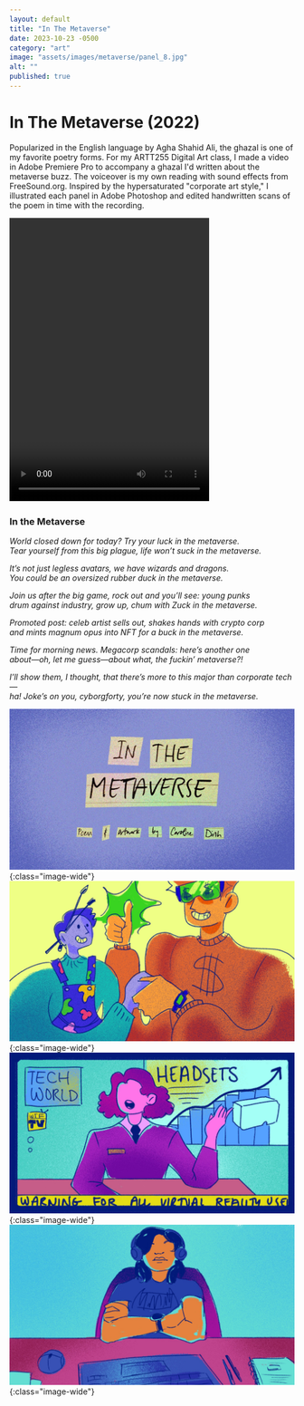 ```yaml
---
layout: default
title: "In The Metaverse"
date: 2023-10-23 -0500
category: "art"
image: "assets/images/metaverse/panel_8.jpg"
alt: ""
published: true
---
```


# In The Metaverse (2022)

Popularized in the English language by Agha Shahid Ali, the ghazal is one of my favorite poetry forms. For my ARTT255 Digital Art class, I made a video in Adobe Premiere Pro to accompany a ghazal I'd written about the metaverse buzz. The voiceover is my own reading with sound effects from FreeSound.org. Inspired by the hypersaturated "corporate art style," I illustrated each panel in Adobe Photoshop and edited handwritten scans of the poem in time with the recording.

<video width="70%" height="500px" controls>
  <source src="/assets/images/metaverse/inthemetaverse.mp4" type="video/mp4">
</video>

### In the Metaverse

*World closed down for today? Try your luck in the metaverse.*   
*Tear yourself from this big plague, life won’t suck in the metaverse.*  

*It’s not just legless avatars, we have wizards and dragons.*   
*You could be an oversized rubber duck in the metaverse.*  

*Join us after the big game, rock out and you’ll see: young punks*   
*drum against industry, grow up, chum with Zuck in the metaverse.*  

*Promoted post: celeb artist sells out, shakes hands with crypto corp*  
*and mints magnum opus into NFT for a buck in the metaverse.*   

*Time for morning news. Megacorp scandals: here’s another one*   
*about—oh, let me guess—about what, the fuckin’ metaverse?!*  

*I’ll show them, I thought, that there’s more to this major than corporate tech—*  
*ha! Joke’s on you, cyborgforty, you’re now stuck in the metaverse.*  

![](assets/images/metaverse/end.jpg){:class="image-wide"}
![](assets/images/metaverse/panel_8.jpg){:class="image-wide"}
![](assets/images/metaverse/panel_11.jpg){:class="image-wide"}
![](assets/images/metaverse/panel_12.jpg){:class="image-wide"}
